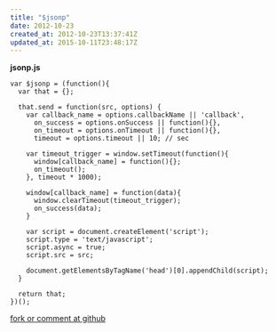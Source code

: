 ```yaml
---
title: "$jsonp"
date: 2012-10-23
created_at: 2012-10-23T13:37:41Z
updated_at: 2015-10-11T23:48:17Z
---
```


<strong>jsonp.js</strong>

    var $jsonp = (function(){
      var that = {};
    
      that.send = function(src, options) {
        var callback_name = options.callbackName || 'callback',
          on_success = options.onSuccess || function(){},
          on_timeout = options.onTimeout || function(){},
          timeout = options.timeout || 10; // sec
    
        var timeout_trigger = window.setTimeout(function(){
          window[callback_name] = function(){};
          on_timeout();
        }, timeout * 1000);
    
        window[callback_name] = function(data){
          window.clearTimeout(timeout_trigger);
          on_success(data);
        }
    
        var script = document.createElement('script');
        script.type = 'text/javascript';
        script.async = true;
        script.src = src;
    
        document.getElementsByTagName('head')[0].appendChild(script);
      }
    
      return that;
    })();


[fork or comment at github](https://gist.github.com/3938785)
